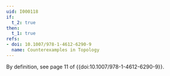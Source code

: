```yaml
---
uid: I000118
if:
  t_2: true
then:
  t_1: true
refs:
- doi: 10.1007/978-1-4612-6290-9
  name: Counterexamples in Topology
---
```

By definition, see page 11 of {{doi:10.1007/978-1-4612-6290-9}}.
